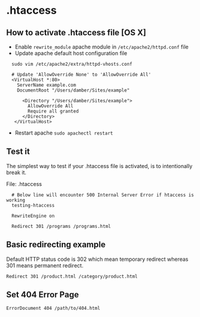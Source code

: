 # .htaccess

## How to activate .htaccess file [OS X]
- Enable `rewrite_module` apache module in `/etc/apache2/httpd.conf` file
- Update apache default host configuration file

```
  sudo vim /etc/apache2/extra/httpd-vhosts.conf

  # Update 'AllowOverride None' to 'AllowOverride All'
  <VirtualHost *:80>
    ServerName example.com
    DocumentRoot "/Users/damber/Sites/example"

      <Directory "/Users/damber/Sites/example">
        AllowOverride All
        Require all granted
      </Directory>
   </VirtualHost>
```
- Restart apache `sudo apachectl restart`

## Test it
The simplest way to test if your .htaccess file is activated, is to intentionally break it.

File: .htaccess

```
  # Below line will encounter 500 Internal Server Error if htaccess is working
  testing-htaccess

  RewriteEngine on

  Redirect 301 /programs /programs.html
```

## Basic redirecting example

Default HTTP status code is 302 which mean temporary redirect whereas 301 means
permanent redirect.

```
Redirect 301 /product.html /category/product.html
```


## Set 404 Error Page

```
ErrorDocument 404 /path/to/404.html
```
